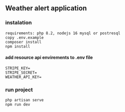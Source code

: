 

## Weather alert application

### instalation

    requirements: php 8.2, nodejs 16 mysql or postresql
    copy .env.example
    composer install
    npm install
    
#### add resource api envirements to .env file
    STRIPE_KEY=
    STRIPE_SECRET=
    WEATHER_API_KEY=
### run project
    php artisan serve
    npm run dev
